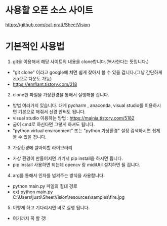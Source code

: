 # 사용할 오픈 소스 사이트 

https://github.com/cal-pratt/SheetVision

# 기본적인 사용법

1. git을 이용해서 해당 사이트의 내용을 clone합니다.(복사한다는 뜻입니다.) 
  - "git clone" 이라고 google에 치면 쉽게 찾아서 볼 수 있을 겁니다.(그냥 간단하게 zip으로 다운도 가능)
  - https://emflant.tistory.com/218
2. clone한 파일을 가상환경을 통해서 실행해볼 겁니다.
  - 방법 여러가지 있습니다. 대게 pycharm , anaconda, visual studio를 이용하시면 기본으로 해줘서 신경 안써도 됩니다.
  - visual studio 이용하는 방법 : https://mainia.tistory.com/5182
  - 굳이 cmd로 하신다면 그렇게 하셔도 됩니다.
  - "python virtual environment" 또는 "python 가상환경" 설정 검색하시면 쉽게 볼 수 있을 겁니다.
3. 가상환경에 깔아야할 라이브러리
  - 가상 환경이 만들어지면 거기서 pip install을 하시면 됩니다.
  - pip install 사용하면 되는데 opencv 랑 midiUtil 설치하면 될 겁니다.
4. arg를 통해서 인자를 넘겨주는 방식을 사용합니다.
  - python main.py 파일의 절대 경로
  - ex) python main.py C:\Users\justi\SheetVision\resources\samples\fire.jpg
5. 이렇게 하고 기다리시면 바로 실행 됩니다.
  - 여기까지 꼭 할 것!
